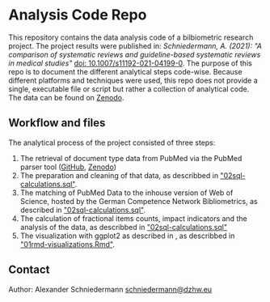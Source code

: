# Analysis Code Repo
This repository contains the data analysis code of a bilbiometric research project. The project results were published in: *Schniedermann, A. (2021): "A comparison of systematic reviews and guideline-based systematic reviews in medical studies"* [doi: 10.1007/s11192-021-04199-0](https://doi.org/10.1007/s11192-021-04199-0). The purpose of this repo is to document the different analytical steps code-wise. Because different platforms and techniques were used, this repo does not provide a single, executable file or script but rather a collection of analytical code.
The data can be found on [Zenodo](https://doi.org/10.5281/zenodo.14277542).

## Workflow and files
The analytical process of the project consisted of three steps:
1. The retrieval of document type data from PubMed via the PubMed parser tool ([GitHub](https://github.com/TheMetrifiedMe/pubmedparser), [Zenodo](https://doi.org/10.5281/zenodo.14015253)) 
2. The preparation and cleaning of that data, as describbed in ["02sql-calculations.sql"](./02sql-calculations.sql).
3. The matching of PubMed Data to the inhouse version of Web of Science, hosted by the German Competence Network Bibliometrics, as described in ["02sql-calculations.sql"](./02sql-calculations.sql).
4. The calculation of fractional items counts, impact indicators and the analysis of the data, as describbed in ["02sql-calculations.sql"](./02sql-calculations.sql)
5. The visualization with ggplot2 as described in , as describbed in ["01rmd-visualizations.Rmd"](./01rmd-visualizations.Rmd).

## Contact
Author: Alexander Schniedermann
schniedermann@dzhw.eu
